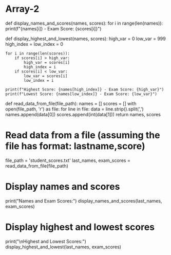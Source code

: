 # Array-2
def display_names_and_scores(names, scores):
    for i in range(len(names)):
        print(f"{names[i]} - Exam Score: {scores[i]}")

def display_highest_and_lowest(names, scores):
    high_var = 0
    low_var = 999
    high_index = low_index = 0

    for i in range(len(scores)):
        if scores[i] > high_var:
            high_var = scores[i]
            high_index = i
        if scores[i] < low_var:
            low_var = scores[i]
            low_index = i

    print(f"Highest Score: {names[high_index]} - Exam Score: {high_var}")
    print(f"Lowest Score: {names[low_index]} - Exam Score: {low_var}")

def read_data_from_file(file_path):
    names = []
    scores = []
    with open(file_path, 'r') as file:
        for line in file:
            data = line.strip().split(',')
            names.append(data[0])
            scores.append(int(data[1]))
    return names, scores

# Read data from a file (assuming the file has format: lastname,score)
file_path = 'student_scores.txt'
last_names, exam_scores = read_data_from_file(file_path)

# Display names and scores
print("Names and Exam Scores:")
display_names_and_scores(last_names, exam_scores)

# Display highest and lowest scores
print("\nHighest and Lowest Scores:")
display_highest_and_lowest(last_names, exam_scores)
